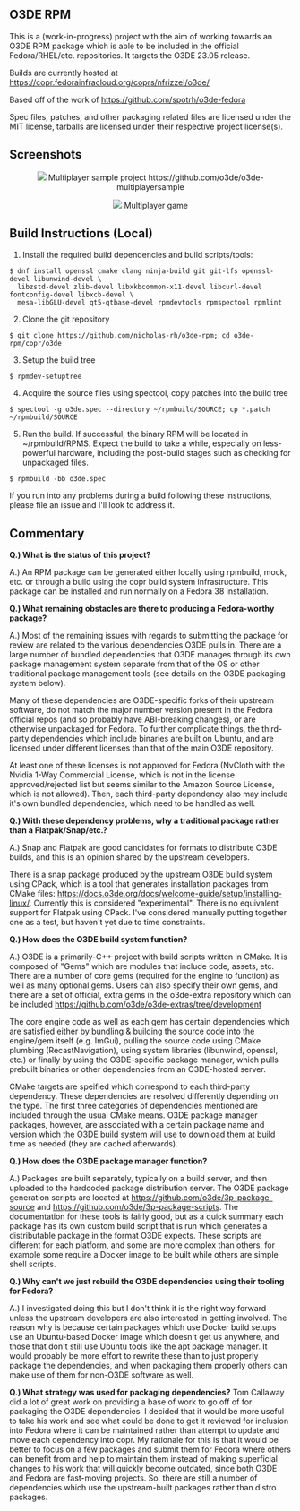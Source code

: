 O3DE RPM
-
This is a (work-in-progress) project with the aim of working towards an O3DE RPM package which is able to be included in the official Fedora/RHEL/etc. repositories. It targets the O3DE 23.05 release.

Builds are currently hosted at https://copr.fedorainfracloud.org/coprs/nfrizzel/o3de/

Based off of the work of https://github.com/spotrh/o3de-fedora

Spec files, patches, and other packaging related files are licensed under the MIT license, tarballs are licensed under their respective project license(s).

Screenshots
-
<p align="center">
    <image src=https://github.com/nicholas-rh/o3de-rpm/assets/133678776/5fd8ebe7-72ba-465c-9898-cef16f5ad84f>
    Multiplayer sample project https://github.com/o3de/o3de-multiplayersample
</p>

<p align="center">
    <image src=https://github.com/nicholas-rh/o3de-rpm/assets/133678776/93e9cc3a-1c32-46ab-a8d1-714107ec4cc3>
    Multiplayer game
</p>

Build Instructions (Local)
-
1. Install the required build dependencies and build scripts/tools:
```
$ dnf install openssl cmake clang ninja-build git git-lfs openssl-devel libunwind-devel \
  libzstd-devel zlib-devel libxkbcommon-x11-devel libcurl-devel fontconfig-devel libxcb-devel \
  mesa-libGLU-devel qt5-qtbase-devel rpmdevtools rpmspectool rpmlint
```
2. Clone the git repository
```
$ git clone https://github.com/nicholas-rh/o3de-rpm; cd o3de-rpm/copr/o3de
```
3. Setup the build tree
```
$ rpmdev-setuptree
```
4. Acquire the source files using spectool, copy patches into the build tree
```
$ spectool -g o3de.spec --directory ~/rpmbuild/SOURCE; cp *.patch ~/rpmbuild/SOURCE
```
5. Run the build. If successful, the binary RPM will be located in ~/rpmbuild/RPMS. Expect the build to take a while, especially on less-powerful hardware, including the post-build stages such as checking for unpackaged files.
```
$ rpmbuild -bb o3de.spec
```
If you run into any problems during a build following these instructions, please file an issue and I'll look to address it.

Commentary
-
**Q.) What is the status of this project?**

A.) An RPM package can be generated either locally using rpmbuild, mock, etc. or through a build using the copr build system infrastructure. This package can be installed and run normally on a Fedora 38 installation.

**Q.) What remaining obstacles are there to producing a Fedora-worthy package?**

A.) Most of the remaining issues with regards to submitting the package for review are related to the various dependencies O3DE pulls in. There are a large number of bundled dependencies that O3DE manages through its own package management system separate from that of the OS or other traditional package management tools (see details on the O3DE packaging system below). 

Many of these dependencies are O3DE-specific forks of their upstream software, do not match the major number version present in the Fedora official repos (and so probably have ABI-breaking changes), or are otherwise unpackaged for Fedora. To further complicate things, the third-party dependencies which include binaries are built on Ubuntu, and are licensed under different licenses than that of the main O3DE repository. 

At least one of these licenses is not approved for Fedora (NvCloth with the Nvidia 1-Way Commercial License, which is not in the license approved/rejected list but seems similar to the Amazon Source License, which is not allowed). Then, each third-party dependency also may include it's own bundled dependencies, which need to be handled as well.

**Q.) With these dependency problems, why a traditional package rather than a Flatpak/Snap/etc.?**

A.) Snap and Flatpak are good candidates for formats to distribute O3DE builds, and this is an opinion shared by the upstream developers. 

There is a snap package produced by the upstream O3DE build system using CPack, which is a tool that generates installation packages from CMake files: https://docs.o3de.org/docs/welcome-guide/setup/installing-linux/. Currently this is considered "experimental". There is no equivalent support for Flatpak using CPack. I've considered manually putting together one as a test, but haven't yet due to time constraints.

**Q.) How does the O3DE build system function?**

A.) O3DE is a primarily-C++ project with build scripts written in CMake. It is composed of "Gems" which are modules that include code, assets, etc. There are a number of core gems (required for the engine to function) as well as many optional gems. Users can also specify their own gems, and there are a set of official, extra gems in the o3de-extra repository which can be included https://github.com/o3de/o3de-extras/tree/development

The core engine code as well as each gem has certain dependencies which are satisfied either by bundling & building the source code into the engine/gem itself (e.g. ImGui), pulling the source code using CMake plumbing (RecastNavigation), using system libraries (libunwind, openssl, etc.) or finally by using the O3DE-specific package manager, which pulls prebuilt binaries or other dependencies from an O3DE-hosted server.

CMake targets are speified which correspond to each third-party dependency. These dependencies are resolved differently depending on the type. The first three categories of dependencies mentioned are included through the usual CMake means. O3DE package manager packages, however, are associated with a certain package name and version which the O3DE build system will use to download them at build time as needed (they are cached afterwards).

**Q.) How does the O3DE package manager function?**

A.) Packages are built separately, typically on a build server, and then uploaded to the hardcoded package distribution server. The O3DE package generation scripts are located at https://github.com/o3de/3p-package-source and https://github.com/o3de/3p-package-scripts. The documentation for these tools is fairly good, but as a quick summary each package has its own custom build script that is run which generates a distributable package in the format O3DE expects. These scripts are different for each platform, and some are more complex than others, for example some require a Docker image to be built while others are simple shell scripts.

**Q.) Why can't we just rebuild the O3DE dependencies using their tooling for Fedora?**

A.) I investigated doing this but I don't think it is the right way forward unless the upstream developers are also interested in getting involved. The reason why is because certain packages which use Docker build setups use an Ubuntu-based Docker image which doesn't get us anywhere, and those that don't still use Ubuntu tools like the apt package manager. It would probably be more effort to rewrite these than to just properly package the dependencies, and when packaging them properly others can make use of them for non-O3DE software as well.

**Q.) What strategy was used for packaging dependencies?**
Tom Callaway did a lot of great work on providing a base of work to go off of for packaging the O3DE dependencies. I decided that it would be more useful to take his work and see what could be done to get it reviewed for inclusion into Fedora where it can be maintained rather than attempt to update and move each dependency into copr. My rationale for this is that it would be better to focus on a few packages and submit them for Fedora where others can benefit from and help to maintain them instead of making superficial changes to his work that will quickly become outdated, since both O3DE and Fedora are fast-moving projects. So, there are still a number of dependencies which use the upstream-built packages rather than distro packages.
